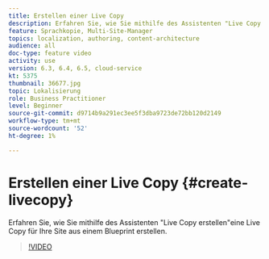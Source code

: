 ```yaml
---
title: Erstellen einer Live Copy
description: Erfahren Sie, wie Sie mithilfe des Assistenten "Live Copy erstellen"eine Live Copy für Ihre Site aus einem Blueprint erstellen.
feature: Sprachkopie, Multi-Site-Manager
topics: localization, authoring, content-architecture
audience: all
doc-type: feature video
activity: use
version: 6.3, 6.4, 6.5, cloud-service
kt: 5375
thumbnail: 36677.jpg
topic: Lokalisierung
role: Business Practitioner
level: Beginner
source-git-commit: d9714b9a291ec3ee5f3dba9723de72bb120d2149
workflow-type: tm+mt
source-wordcount: '52'
ht-degree: 1%

---
```



# Erstellen einer Live Copy {#create-livecopy}

Erfahren Sie, wie Sie mithilfe des Assistenten &quot;Live Copy erstellen&quot;eine Live Copy für Ihre Site aus einem Blueprint erstellen.

>[!VIDEO](https://video.tv.adobe.com/v/36677?quality=12&learn=on)
